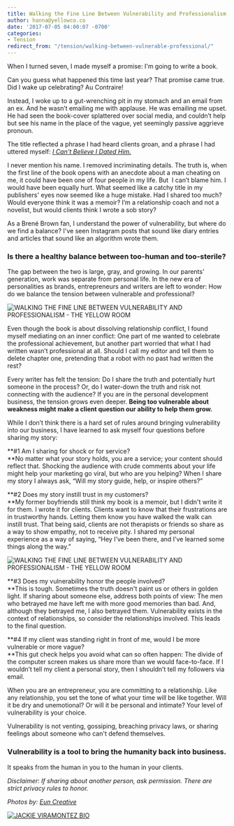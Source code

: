 ```yaml
---
title: Walking the Fine Line Between Vulnerability and Professionalism
author: hanna@yellowco.co
date: '2017-07-05 04:00:07 -0700'
categories:
- Tension
redirect_from: "/tension/walking-between-vulnerable-professional/"
---
```


When I turned seven, I made myself a promise: I'm going to write a book.

Can you guess what happened this time last year? That promise came true. Did I wake up celebrating? Au Contraire!

Instead, I woke up to a gut-wrenching pit in my stomach and an email from an ex. And he wasn’t emailing me with applause. He was emailing me upset. He had seen the book-cover splattered over social media, and couldn’t help but see his name in the place of the vague, yet seemingly passive aggrieve pronoun.

The title reflected a phrase I had heard clients groan, and a phrase I had uttered myself: [_I Can't Believe I Dated Him._](https://www.amazon.com/dp/B01NCRE9OO/ref=dp-kindle-redirect?_encoding=UTF8&btkr=1)

I never mention his name. I removed incriminating details. The truth is, when the first line of the book opens with an anecdote about a man cheating on me, it could have been one of four people in my life. But  I can’t blame him. I would have been equally hurt. What seemed like a catchy title in my publishers' eyes now seemed like a huge mistake. Had I shared too much? Would everyone think it was a memoir? I’m a relationship coach and not a novelist, but would clients think I wrote a sob story?

As a Brené Brown fan, I understand the power of vulnerability, but where do we find a balance? I've seen Instagram posts that sound like diary entries and articles that sound like an algorithm wrote them.

### **Is there a healthy balance between too-human and too-sterile?**

The gap between the two is large, gray, and growing. In our parents' generation, work was separate from personal life. In the new era of personalities as brands, entrepreneurs and writers are left to wonder: How do we balance the tension between vulnerable and professional?

![WALKING THE FINE LINE BETWEEN VULNERABILITY AND PROFESSIONALISM - THE YELLOW ROOM](http://yellowco.co/wp-content/uploads/2017/07/TheFinerFewer-Final-114-1.jpg "WALKING THE FINE LINE BETWEEN VULNERABILITY AND PROFESSIONALISM - THE YELLOW ROOM")

Even though the book is about dissolving relationship conflict, I found myself mediating on an inner conflict: One part of me wanted to celebrate the professional achievement, but another part worried that what I had written wasn’t professional at all. Should I call my editor and tell them to delete chapter one, pretending that a robot with no past had written the rest?

Every writer has felt the tension: Do I share the truth and potentially hurt someone in the process? Or, do I water-down the truth and risk not connecting with the audience? If you are in the personal development business, the tension grows even deeper. **Being too vulnerable about weakness might make a client question our ability to help them grow.**

While I don’t think there is a hard set of rules around bringing vulnerability into our business, I have learned to ask myself four questions before sharing my story:

**#1 Am I sharing for shock or for service?  
**No matter what your story holds, you are a service; your content should reflect that. Shocking the audience with crude comments about your life might help your marketing go viral, but who are you helping? When I share my story I always ask, “Will my story guide, help, or inspire others?”

**#2 Does my story instill trust in my customers?  
**My former boyfriends still think my book is a memoir, but I didn't write it for them. I wrote it for clients. Clients want to know that their frustrations are in trustworthy hands. Letting them know you have walked the walk can instill trust. That being said, clients are not therapists or friends so share as a way to show empathy, not to receive pity. I shared my personal experience as a way of saying, “Hey I’ve been there, and I’ve learned some things along the way.”

![WALKING THE FINE LINE BETWEEN VULNERABILITY AND PROFESSIONALISM - THE YELLOW ROOM](http://yellowco.co/wp-content/uploads/2017/07/TheFinerFewer-Final-168.jpg "WALKING THE FINE LINE BETWEEN VULNERABILITY AND PROFESSIONALISM - THE YELLOW ROOM")

**#3 Does my vulnerability honor the people involved?  
**This is tough. Sometimes the truth doesn't paint us or others in golden light. If sharing about someone else, address both points of view: The men who betrayed me have left me with more good memories than bad. And, although they betrayed me, I also betrayed them. Vulnerability exists in the context of relationships, so consider the relationships involved. This leads to the final question.

**#4 If my client was standing right in front of me, would I be more vulnerable or more vague?  
**This gut check helps you avoid what can so often happen: The divide of the computer screen makes us share more than we would face-to-face. If I wouldn’t tell my client a personal story, then I shouldn’t tell my followers via email.

When you are an entrepreneur, you are committing to a relationship. Like any relationship, you set the tone of what your time will be like together. Will it be dry and unemotional? Or will it be personal and intimate? Your level of vulnerability is your choice.

Vulnerability is not venting, gossiping, breaching privacy laws, or sharing feelings about someone who can't defend themselves.

### **Vulnerability is a tool to bring the humanity back into business.**

It speaks from the human in you to the human in your clients.

_Disclaimer: If sharing about another person, ask permission. There are strict privacy rules to honor._

_Photos by: [Eun Creative](http://www.euncreative.com/)_

[![JACKIE VIRAMONTEZ BIO](http://yellowco.co/wp-content/uploads/2017/04/JACKIE-BIO.jpg)](https://www.amazon.com/Cant-Believe-Dated-Him-Knowing/dp/1683502809)

